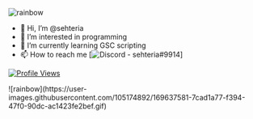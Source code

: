<!--
**sehteria/sehteria** is a ✨ _special_ ✨ repository because its `README.md` (this file) appears on your GitHub profile.

Here are some ideas to get you started:
-->
![rainbow](https://user-images.githubusercontent.com/105174892/169637581-7cad1a77-f394-47f0-90dc-ac1423fe2bef.gif)
- 👋 Hi, I’m @sehteria
- 👀 I’m interested in programming
- 🌱 I’m currently learning GSC scripting
- 📫 How to reach me [![Discord - sehteria#9914](https://img.shields.io/badge/Discord-sehteria%239914-5865F3)]

<a href="https://github.com/sehteria">
  <p align="left">
    <img src="https://komarev.com/ghpvc/?username=sehteria" alt="Profile Views">
  </p>
</a>
![rainbow](https://user-images.githubusercontent.com/105174892/169637581-7cad1a77-f394-47f0-90dc-ac1423fe2bef.gif)

